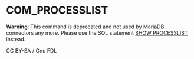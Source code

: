 
# COM_PROCESSLIST

**Warning**: This command is deprecated and not used by MariaDB connectors any more. Please use the SQL statement [SHOW PROCESSLIST](../../../../../reference/sql-statements-and-structure/sql-statements/administrative-sql-statements/show/show-processlist.md) instead.


CC BY-SA / Gnu FDL

